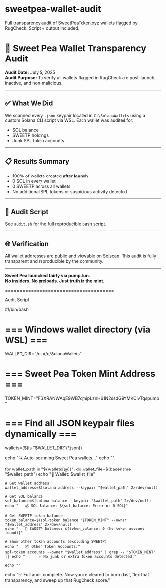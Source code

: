 # sweetpea-wallet-audit
Full transparency audit of SweetPeaToken.xyz wallets flagged by RugCheck. Script + output included.

# 🌱 Sweet Pea Wallet Transparency Audit

**Audit Date:** July 5, 2025  
**Audit Purpose:** To verify all wallets flagged in RugCheck are post-launch, inactive, and non-malicious.

---

## ✅ What We Did

We scanned every `.json` keypair located in `C:\SolanaWallets` using a custom Solana CLI script via WSL. Each wallet was audited for:

- SOL balance  
- SWEETP holdings  
- Junk SPL token accounts  

---

## 📋 Results Summary

- 100% of wallets created **after launch**  
- 0 SOL in every wallet  
- 0 SWEETP across all wallets  
- No additional SPL tokens or suspicious activity detected  

---

## 🧰 Audit Script

See `audit.sh` for the full reproducible bash script.

---

## 🌐 Verification

All wallet addresses are public and viewable on [Solscan](https://solscan.io). This audit is fully transparent and reproducible by the community.

---

**Sweet Pea launched fairly via pump.fun.  
No insiders. No preloads. Just truth in the mint.**

======================================

Audit Script

#!/bin/bash

# === Windows wallet directory (via WSL) ===
WALLET_DIR="/mnt/c/SolanaWallets"

# === Sweet Pea Token Mint Address ===
TOKEN_MINT="FGXRANWAqE9WB7qmipLznH61N2ssdG9YMKCivTqspump"

# === Find all JSON keypair files dynamically ===
wallets=($(ls "$WALLET_DIR"/*.json))

echo "🔍 Auto-scanning Sweet Pea wallets..."
echo ""

for wallet_path in "${wallets[@]}"; do
    wallet_file=$(basename "$wallet_path")
    echo "🌱 Wallet: $wallet_file"

    # Get wallet address
    wallet_address=$(solana address --keypair "$wallet_path" 2>/dev/null)

    # Get SOL balance
    sol_balance=$(solana balance --keypair "$wallet_path" 2>/dev/null)
    echo "   💰 SOL Balance: ${sol_balance:-Error or 0 SOL}"

    # Get SWEETP token balance
    token_balance=$(spl-token balance "$TOKEN_MINT" --owner "$wallet_address" 2>/dev/null)
    echo "   🫘 SWEETP Balance: ${token_balance:-0 (No token account found)}"

    # Show other token accounts (excluding SWEETP)
    echo "   📦 Other Token Accounts:"
    spl-token accounts --owner "$wallet_address" | grep -v "$TOKEN_MINT" || echo "      ✅ No junk or extra token accounts detected."

    echo ""
echo "✅ Full audit complete. Now you’re cleared to burn dust, flex that transparency, and sweep up that RugCheck score."

